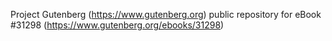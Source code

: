 Project Gutenberg (https://www.gutenberg.org) public repository for eBook #31298 (https://www.gutenberg.org/ebooks/31298)
